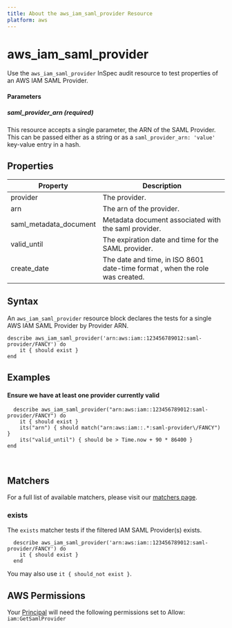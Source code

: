 ```yaml
---
title: About the aws_iam_saml_provider Resource
platform: aws
---
```


# aws\_iam\_saml\_provider

Use the `aws_iam_saml_provider` InSpec audit resource to test properties of an AWS IAM SAML Provider.


#### Parameters

##### saml_provider_arn _(required)_

This resource accepts a single parameter, the ARN of the SAML Provider.
This can be passed either as a string or as a `saml_provider_arn: 'value'` key-value entry in a hash.

## Properties

|Property               | Description|
| ---                   | --- |
|provider               | The provider. |
|arn                    | The arn of the provider. |
|saml_metadata_document | Metadata document associated with the saml provider. |
|valid_until            | The expiration date and time for the SAML provider.  |
|create_date            | The date and time, in ISO 8601 date-time format , when the role was created. |

## Syntax

An `aws_iam_saml_provider` resource block declares the tests for a single AWS IAM SAML Provider by Provider ARN.

    describe aws_iam_saml_provider('arn:aws:iam::123456789012:saml-provider/FANCY') do
        it { should exist }
    end

## Examples

#### Ensure we have at least one provider currently valid
      describe aws_iam_saml_provider("arn:aws:iam::123456789012:saml-provider/FANCY") do
        it { should exist }
        its("arn") { should match("arn:aws:iam::.*:saml-provider\/FANCY") }
        its("valid_until") { should be > Time.now + 90 * 86400 }
    end

<br>

## Matchers

For a full list of available matchers, please visit our [matchers page](https://www.inspec.io/docs/reference/matchers/).

### exists

The `exists` matcher tests if the filtered IAM SAML Provider(s) exists.

      describe aws_iam_saml_provider('arn:aws:iam::123456789012:saml-provider/FANCY') do
        it { should exist }
      end
You may also use `it { should_not exist }`.

## AWS Permissions

Your [Principal](https://docs.aws.amazon.com/IAM/latest/UserGuide/intro-structure.html#intro-structure-principal) will need the following permissions set to Allow:
`iam:GetSamlProvider`
